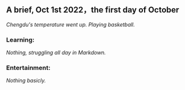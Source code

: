 ## A brief, Oct 1st 2022，the first day of October

*Chengdu's temperature went up. Playing basketball.*

### Learning:
*Nothing, struggling all day in Markdown.*

### Entertainment:
*Nothing basicly.*
